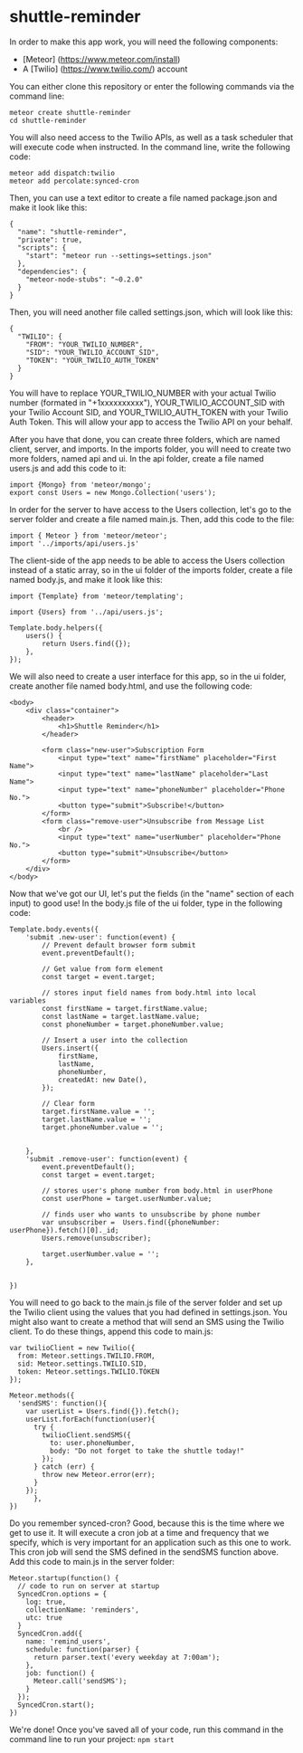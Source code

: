 # shuttle-reminder
In order to make this app work, you will need the following components:
* [Meteor] (https://www.meteor.com/install)
* A [Twilio] (https://www.twilio.com/) account

You can either clone this repository or enter the following commands via the command line:

~~~
meteor create shuttle-reminder
cd shuttle-reminder
~~~

You will also need access to the Twilio APIs, as well as a task scheduler that will execute code when instructed. In the command line, write the following code:

~~~
meteor add dispatch:twilio
meteor add percolate:synced-cron
~~~

Then, you can use a text editor to create a file named package.json and make it look like this:

~~~
{
  "name": "shuttle-reminder",
  "private": true,
  "scripts": {
    "start": "meteor run --settings=settings.json"
  },
  "dependencies": {
    "meteor-node-stubs": "~0.2.0"
  }
}
~~~

Then, you will need another file called settings.json, which will look like this:

~~~
{
  "TWILIO": {
    "FROM": "YOUR_TWILIO_NUMBER",
    "SID": "YOUR_TWILIO_ACCOUNT_SID",
    "TOKEN": "YOUR_TWILIO_AUTH_TOKEN"
  }
}
~~~

You will have to replace YOUR_TWILIO_NUMBER with your actual Twilio number (formated in "+1xxxxxxxxxx"), YOUR_TWILIO_ACCOUNT_SID with your Twilio Account SID, and YOUR_TWILIO_AUTH_TOKEN with your Twilio Auth Token. This will allow your app to access the Twilio API on your behalf.

After you have that done, you can create three folders, which are named client, server, and imports. In the imports folder, you will need to create two more folders, named api and ui. In the api folder, create a file named users.js and add this code to it:

~~~
import {Mongo} from 'meteor/mongo';
export const Users = new Mongo.Collection('users');
~~~

In order for the server to have access to the Users collection, let's go to the server folder and create a file named main.js. Then, add this code to the file:

~~~
import { Meteor } from 'meteor/meteor';
import '../imports/api/users.js'
~~~

The client-side of the app needs to be able to access the Users collection instead of a static array, so in the ui folder of the imports folder, create a file named body.js, and make it look like this:

~~~
import {Template} from 'meteor/templating';

import {Users} from '../api/users.js';

Template.body.helpers({
    users() {
        return Users.find({});
    },
});
~~~

We will also need to create a user interface for this app, so in the ui folder, create another file named body.html, and use the following code:

~~~
<body>
    <div class="container">
        <header>
            <h1>Shuttle Reminder</h1>
        </header>

        <form class="new-user">Subscription Form
            <input type="text" name="firstName" placeholder="First Name">
            <input type="text" name="lastName" placeholder="Last Name">
            <input type="text" name="phoneNumber" placeholder="Phone No.">
            <button type="submit">Subscribe!</button>
        </form>
        <form class="remove-user">Unsubscribe from Message List
            <br />
            <input type="text" name="userNumber" placeholder="Phone No.">
            <button type="submit">Unsubscribe</button>
        </form>
    </div>
</body>
~~~

Now that we've got our UI, let's put the fields (in the "name" section of each input) to good use! In the body.js file of the ui folder, type in the following code:

~~~
Template.body.events({
    'submit .new-user': function(event) {
        // Prevent default browser form submit
        event.preventDefault();

        // Get value from form element
        const target = event.target;
        
        // stores input field names from body.html into local variables
        const firstName = target.firstName.value;
        const lastName = target.lastName.value;
        const phoneNumber = target.phoneNumber.value;

        // Insert a user into the collection
        Users.insert({
            firstName,
            lastName,
            phoneNumber,
            createdAt: new Date(),
        });

        // Clear form
        target.firstName.value = '';
        target.lastName.value = '';
        target.phoneNumber.value = '';

        
    },
    'submit .remove-user': function(event) {
        event.preventDefault();
        const target = event.target;
        
        // stores user's phone number from body.html in userPhone
        const userPhone = target.userNumber.value;

        // finds user who wants to unsubscribe by phone number
        var unsubscriber =  Users.find({phoneNumber: userPhone}).fetch()[0]._id;
        Users.remove(unsubscriber);
  
        target.userNumber.value = '';
    },

    
})
~~~

You will need to go back to the main.js file of the server folder and set up the Twilio client using the values that you had defined in settings.json. You might also want to create a method that will send an SMS using the Twilio client. To do these things, append this code to main.js:

~~~
var twilioClient = new Twilio({
  from: Meteor.settings.TWILIO.FROM,
  sid: Meteor.settings.TWILIO.SID,
  token: Meteor.settings.TWILIO.TOKEN
});

Meteor.methods({
  'sendSMS': function(){
    var userList = Users.find({}).fetch();
    userList.forEach(function(user){
      try {
        twilioClient.sendSMS({
          to: user.phoneNumber,
          body: "Do not forget to take the shuttle today!"
        });
      } catch (err) {
        throw new Meteor.error(err);      
      }
    });
      },
})
~~~

Do you remember synced-cron? Good, because this is the time where we get to use it. It will execute a cron job at a time and frequency that we specify, which is very important for an application such as this one to work. This cron job will send the SMS defined in the sendSMS function above. Add this code to main.js in the server folder:

~~~
Meteor.startup(function() {
  // code to run on server at startup
  SyncedCron.options = {
    log: true,
    collectionName: 'reminders',
    utc: true
  }
  SyncedCron.add({
    name: 'remind_users',
    schedule: function(parser) {
      return parser.text('every weekday at 7:00am');
    },
    job: function() {
      Meteor.call('sendSMS');
    }
  });
  SyncedCron.start();
})
~~~

We're done! Once you've saved all of your code, run this command in the command line to run your project:
`npm start`
